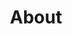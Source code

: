 ---
permalink: /about/
title: "About"
classes: wide
excerpt: My thoughts on learning chemistry & material to get started on the journey!
 Thank you for taking time reading them.
---